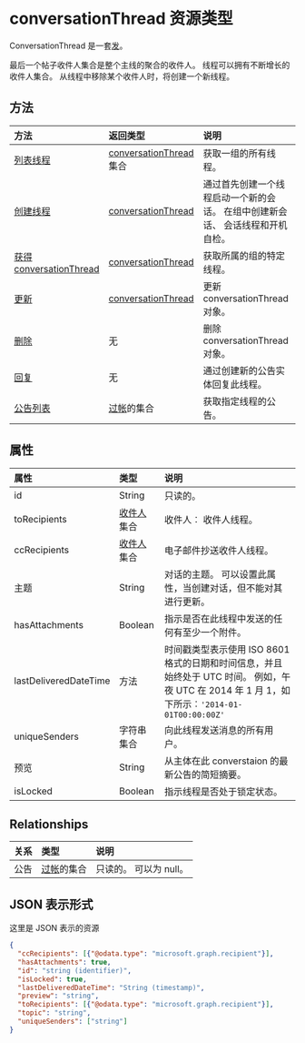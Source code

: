 # <a name="conversationthread-resource-type"></a>conversationThread 资源类型
ConversationThread 是一套[发](post.md)。

最后一个帖子收件人集合是整个主线的聚合的收件人。 线程可以拥有不断增长的收件人集合。
从线程中移除某个收件人时，将创建一个新线程。

## <a name="methods"></a>方法

| 方法       | 返回类型  |说明|
|:---------------|:--------|:----------|
|[列表线程](../api/group_list_threads.md) | [conversationThread](conversationthread.md)集合 |获取一组的所有线程。|
|[创建线程](../api/group_post_threads.md) | [conversationThread](conversationthread.md) |通过首先创建一个线程启动一个新的会话。 在组中创建新会话、 会话线程和开机自检。|
|[获得 conversationThread](../api/conversationthread_get.md) | [conversationThread](conversationthread.md) |获取所属的组的特定线程。 |
|[更新](../api/conversationthread_update.md) | [conversationThread](conversationthread.md)  |更新 conversationThread 对象。 |
|[删除](../api/conversationthread_delete.md) | 无 |删除 conversationThread 对象。 |
|[回复](../api/conversationthread_reply.md)|无|通过创建新的公告实体回复此线程。|
|[公告列表](../api/conversationthread_list_posts.md) |[过帐](post.md)的集合| 获取指定线程的公告。 |

## <a name="properties"></a>属性
| 属性     | 类型   |说明|
|:---------------|:--------|:----------|
|id|String| 只读的。|
|toRecipients|[收件人](recipient.md)集合|收件人︰ 收件人线程。|
|ccRecipients|[收件人](recipient.md)集合|电子邮件抄送收件人线程。|
|主题|String|对话的主题。 可以设置此属性，当创建对话，但不能对其进行更新。||
|hasAttachments|Boolean|指示是否在此线程中发送的任何有至少一个附件。|
|lastDeliveredDateTime|方法|时间戳类型表示使用 ISO 8601 格式的日期和时间信息，并且始终处于 UTC 时间。 例如，午夜 UTC 在 2014 年 1 月 1，如下所示︰`'2014-01-01T00:00:00Z'`|
|uniqueSenders|字符串集合|向此线程发送消息的所有用户。|
|预览|String|从主体在此 converstaion 的最新公告的简短摘要。|
|isLocked|Boolean|指示线程是否处于锁定状态。|

## <a name="relationships"></a>Relationships
| 关系 | 类型   |说明|
|:---------------|:--------|:----------|
|公告|[过帐](post.md)的集合| 只读的。 可以为 null。|


## <a name="json-representation"></a>JSON 表示形式

这里是 JSON 表示的资源

<!-- {
  "blockType": "resource",
  "optionalProperties": [
    "posts"
  ],
  "keyProperty": "id",
  "@odata.type": "microsoft.graph.conversationThread"
}-->

```json
{
  "ccRecipients": [{"@odata.type": "microsoft.graph.recipient"}],
  "hasAttachments": true,
  "id": "string (identifier)",
  "isLocked": true,
  "lastDeliveredDateTime": "String (timestamp)",
  "preview": "string",
  "toRecipients": [{"@odata.type": "microsoft.graph.recipient"}],
  "topic": "string",
  "uniqueSenders": ["string"]
}

```


<!-- uuid: 8fcb5dbc-d5aa-4681-8e31-b001d5168d79
2015-10-25 14:57:30 UTC -->
<!-- {
  "type": "#page.annotation",
  "description": "conversationThread resource",
  "keywords": "",
  "section": "documentation",
  "tocPath": ""
}-->
